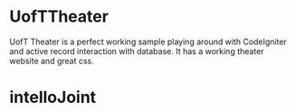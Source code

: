 UofTTheater
===========

UofT Theater is a perfect working sample playing around with CodeIgniter and active record interaction with database. It has a working theater website and great css.
# intelloJoint
